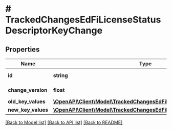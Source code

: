 # # TrackedChangesEdFiLicenseStatusDescriptorKeyChange

## Properties

Name | Type | Description | Notes
------------ | ------------- | ------------- | -------------
**id** | **string** | Resource identifier | [optional]
**change_version** | **float** | Change version | [optional]
**old_key_values** | [**\OpenAPI\Client\Model\TrackedChangesEdFiLicenseStatusDescriptorKey**](TrackedChangesEdFiLicenseStatusDescriptorKey.md) |  | [optional]
**new_key_values** | [**\OpenAPI\Client\Model\TrackedChangesEdFiLicenseStatusDescriptorKey**](TrackedChangesEdFiLicenseStatusDescriptorKey.md) |  | [optional]

[[Back to Model list]](../../README.md#models) [[Back to API list]](../../README.md#endpoints) [[Back to README]](../../README.md)
